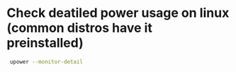# Check deatiled power usage on linux (common distros have it preinstalled)

```bash
 upower --monitor-detail
```
